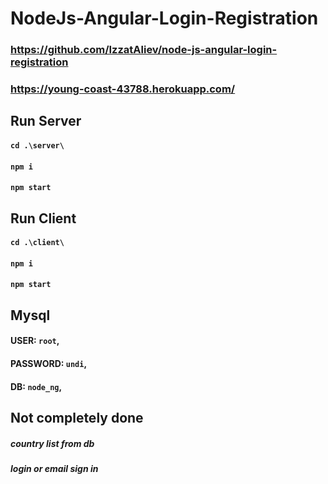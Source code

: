 # NodeJs-Angular-Login-Registration

### https://github.com/IzzatAliev/node-js-angular-login-registration
### https://young-coast-43788.herokuapp.com/

## Run Server

#### `cd .\server\`
#### `npm i`
#### `npm start`

## Run Client

#### `cd .\client\`
#### `npm i`
#### `npm start`

## Mysql

#### USER: `root`,
#### PASSWORD: `undi`,
#### DB: `node_ng`,

## Not completely done

##### country list from db
##### login or email sign in
